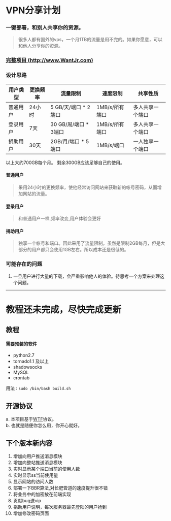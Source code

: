 # VPN分享计划 
### 一键部署，和别人共享你的资源。  
> 很多人都有国外的vps，一个月1TB的流量是用不完的。如果你愿意，可以和他人分享你的资源。

### [完整项目 (http://www.WantJr.com)](http://www.wantjr.com "我的网站")

### 设计思路

| 用户类型 | 更换频率 | 流量限制                                  |  速度限制            | 共享性质          |  
|---------|----------|----------------------------------------| ---------------------| -----------------|   
| 普通用户 | 24小时   |  5 GB/天/端口  * 2端口                   |   1MB/s/所有端口     | 多人共享一个端口  |   
| 登录用户 | 7天      |  30 GB/周/端口  * 3端口                  |   1MB/s/所有端口     | 多人共享一个端口  |   
| 捐助用户 | 30天     |  2GB/月/端口  * 5端口                    |   1MB/s/端口         | 一人独享一个端口  |   

以上大约700GB每个月。 剩余300GB应该足够自己的使用。


#### 普通用户
> 采用24小时的更换频率，使他经常访问网站来获取新的帐号密码，从而增加网站的流量。

#### 登录用户
> 和普通用户一样,频率改变,用户体验会更好

#### 捐助用户
> 独享一个帐号和端口。因此采用了流量限制。虽然是限制2GB每月，但是大部分的用户都只会使用1GB左右。所以成本还是很低的。  


### 可能存在的问题    
1. 一旦用户进行大量的下载，会严重影响他人的体验。待思考一个方案来处理这个问题。

-----------
# 教程还未完成，尽快完成更新



## 教程
#### 需要预装的软件
- python2.7
- tornado1.1 及以上 
- shadowsocks
- MySQL
- crontab


用法 :
` sudo /bin/bash build.sh `


## 开源协议
a. 本项目基于[WTF](http://www.wtfpl.net/txt/COPYING/)协议。  
b. 也就是随便你怎么用，你开心就好。


## 下个版本新内容
1. 增加向用户推送消息模块
1. 增加向整站推送消息模块
2. 实时显示某个端口当前的使用人数
3. 实时显示ss当前使用量
4. 显示网站的访问人数
5. 部署一下BBR算法,对长肥管道的速度提升很不错
7. 将业务中的加密放在前端实现
8. 贡献bug送vip
9. 捐助用户说明，每次服务器最先登陆的用户抢到
10. 增加修改密码页面
